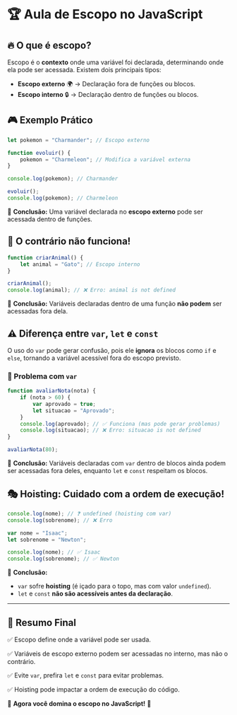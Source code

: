 # 🏆 Aula de Escopo no JavaScript

## 🔥 O que é escopo?
Escopo é o **contexto** onde uma variável foi declarada, determinando onde ela pode ser acessada. Existem dois principais tipos:

- **Escopo externo** 🌍 → Declaração fora de funções ou blocos.
- **Escopo interno** 🔒 → Declaração dentro de funções ou blocos.

## 🎮 Exemplo Prático

```js
let pokemon = "Charmander"; // Escopo externo

function evoluir() {
    pokemon = "Charmeleon"; // Modifica a variável externa
}

console.log(pokemon); // Charmander

evoluir();
console.log(pokemon); // Charmeleon
```

📌 **Conclusão:** Uma variável declarada no **escopo externo** pode ser acessada dentro de funções.

## 🚫 O contrário não funciona!

```js
function criarAnimal() {
    let animal = "Gato"; // Escopo interno
}

criarAnimal();
console.log(animal); // ❌ Erro: animal is not defined
```

📌 **Conclusão:** Variáveis declaradas dentro de uma função **não podem** ser acessadas fora dela.

## ⚠️ Diferença entre `var`, `let` e `const`

O uso do `var` pode gerar confusão, pois ele **ignora** os blocos como `if` e `else`, tornando a variável acessível fora do escopo previsto.

### 🚨 Problema com `var`

```js
function avaliarNota(nota) {
    if (nota > 60) {
        var aprovado = true;
        let situacao = "Aprovado";
    }
    console.log(aprovado); // ✅ Funciona (mas pode gerar problemas)
    console.log(situacao); // ❌ Erro: situacao is not defined
}

avaliarNota(80);
```

📌 **Conclusão:** Variáveis declaradas com `var` dentro de blocos ainda podem ser acessadas fora deles, enquanto `let` e `const` respeitam os blocos.

## 🎭 Hoisting: Cuidado com a ordem de execução!

```js
console.log(nome); // ❓ undefined (hoisting com var)
console.log(sobrenome); // ❌ Erro

var nome = "Isaac";
let sobrenome = "Newton";

console.log(nome); // ✅ Isaac
console.log(sobrenome); // ✅ Newton
```

📌 **Conclusão:**
- `var` sofre **hoisting** (é içado para o topo, mas com valor `undefined`).
- `let` e `const` **não são acessíveis antes da declaração**.

---

## 🎯 Resumo Final

✅ Escopo define onde a variável pode ser usada.

✅ Variáveis de escopo externo podem ser acessadas no interno, mas não o contrário.

✅ Evite `var`, prefira `let` e `const` para evitar problemas.

✅ Hoisting pode impactar a ordem de execução do código.

🚀 **Agora você domina o escopo no JavaScript!** 🎉

